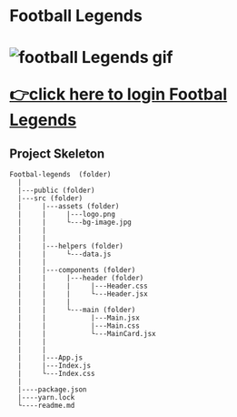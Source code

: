 <h1>Football Legends<h1>

![football Legends gif](./public/footbal-legend.gif)

[👉click here to login Footbal Legends](https://react-football-legend.netlify.app/)

<h2>Project Skeleton</h2>

```
Footbal-legends  (folder)
  |          
  |---public (folder)
  |---src (folder)   
  |     |---assets (folder)
  |     |     |---logo.png
  |     |     └---bg-image.jpg
  |     |    
  |     |  
  |     |---helpers (folder)
  |     |     └---data.js   
  |     |  
  |     |---components (folder)
  |     |     |---header (folder)
  |     |     |     |---Header.css
  |     |     |     └---Header.jsx
  |     |     |    
  |     |     └---main (folder)
  |     |           |---Main.jsx
  |     |           |---Main.css
  |     |           └---MainCard.jsx
  |     |         
  |     |
  |     |---App.js
  |     |---Index.js
  |     └---Index.css
  |         
  |----package.json
  |----yarn.lock
  └----readme.md 
```